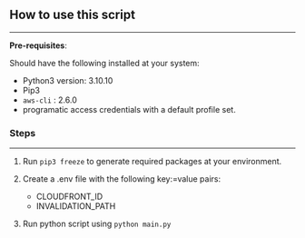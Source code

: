 ## How to use this script
---

**Pre-requisites**:

Should have the following installed at your system:

- Python3 version: 3.10.10
- Pip3
- `aws-cli` : 2.6.0
- programatic access credentials with a default profile set.

### Steps
---
1. Run `pip3 freeze` to generate required packages at your environment.
2. Create a .env file with the following key:=value pairs:

    - CLOUDFRONT_ID
    - INVALIDATION_PATH

3. Run python script using `python main.py`